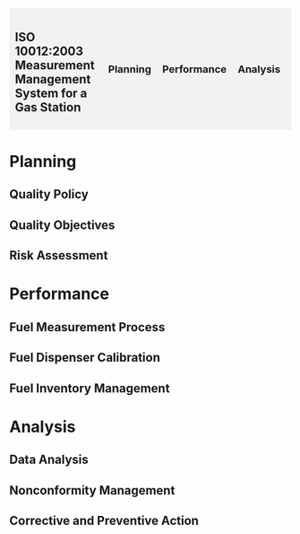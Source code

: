 
<style>
  .menu {
    display: flex;
    justify-content: space-between;
    align-items: center;
    padding: 10px;
    background-color: #f2f2f2;
  }
  
  .menu ul {
    list-style: none;
    margin: 0;
    padding: 0;
    display: flex;
  }
  
  .menu ul li {
    margin: 0 10px;
    font-size: 18px;
    font-weight: bold;
    cursor: pointer;
  }
  
  .menu ul li:hover {
    color: #ff0000;
  }
</style>

<div class="menu">
  <h2>ISO 10012:2003 Measurement Management System for a Gas Station</h2>
  <ul>
    <li>Planning</li>
    <li>Performance</li>
    <li>Analysis</li>
  </ul>
</div>

# Planning

## Quality Policy

## Quality Objectives

## Risk Assessment

# Performance

## Fuel Measurement Process

## Fuel Dispenser Calibration

## Fuel Inventory Management

# Analysis

## Data Analysis

## Nonconformity Management

## Corrective and Preventive Action
